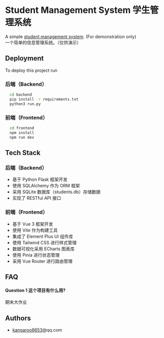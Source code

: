 
# Student Management System 学生管理系统

A simple [student management system](https://github.com/kangaroo8653/Student-Management-System). (For demonstration only)  
一个简单的信息管理系统。（仅供演示）

## Deployment

To deploy this project run

### 后端（Backend）
```bash
  cd backend
  pip install -r requirements.txt
  python3 run.py
```
### 前端（Frontend）
```bash
  cd frontend
  npm install
  npm run dev
```


## Tech Stack
### 后端（Backend）
- 基于 Python Flask 框架开发
- 使用 SQLAlchemy 作为 ORM 框架
- 采用 SQLite 数据库（students.db）存储数据
- 实现了 RESTful API 接口

### 前端（Frontend）
- 基于 Vue 3 框架开发
- 使用 Vite 作为构建工具
- 集成了 Element Plus UI 组件库
- 使用 Tailwind CSS 进行样式管理
- 数据可视化采用 ECharts 图表库
- 使用 Pinia 进行状态管理
- 采用 Vue Router 进行路由管理


## FAQ

#### Question 1 这个项目有什么用?

期末大作业


## Authors

- [kangaroo8653](https://github.com/kangaroo8653)@qq.com


